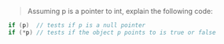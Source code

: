 > Assuming p is a pointer to int, explain the following code:

```cpp
if (p) 	// tests if p is a null pointer
if (*p)	// tests if the object p points to is true or false
```
